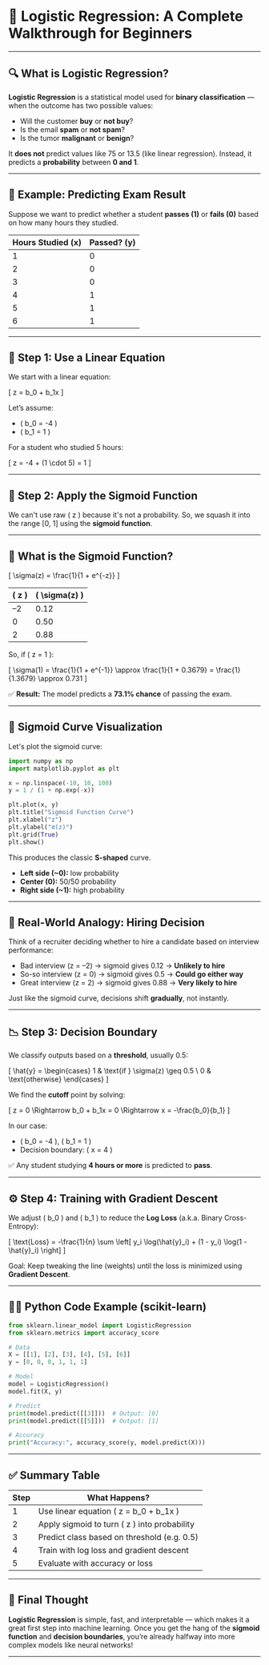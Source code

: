 
# 🧠 Logistic Regression: A Complete Walkthrough for Beginners

---

## 🔍 What is Logistic Regression?

**Logistic Regression** is a statistical model used for **binary classification** — when the outcome has two possible values:

- Will the customer **buy** or **not buy**?
- Is the email **spam** or **not spam**?
- Is the tumor **malignant** or **benign**?

It **does not** predict values like 75 or 13.5 (like linear regression). Instead, it predicts a **probability** between **0 and 1**.

---

## 🧪 Example: Predicting Exam Result

Suppose we want to predict whether a student **passes (1)** or **fails (0)** based on how many hours they studied.

| Hours Studied (x) | Passed? (y) |
|-------------------|-------------|
| 1                 | 0           |
| 2                 | 0           |
| 3                 | 0           |
| 4                 | 1           |
| 5                 | 1           |
| 6                 | 1           |

---

## 🔣 Step 1: Use a Linear Equation

We start with a linear equation:

\[
z = b_0 + b_1x
\]

Let’s assume:
- \( b_0 = -4 \)
- \( b_1 = 1 \)

For a student who studied 5 hours:

\[
z = -4 + (1 \cdot 5) = 1
\]

---

## 🔁 Step 2: Apply the **Sigmoid Function**

We can't use raw \( z \) because it's not a probability. So, we squash it into the range [0, 1] using the **sigmoid function**.

---

## 📐 What is the Sigmoid Function?

\[
\sigma(z) = \frac{1}{1 + e^{-z}}
\]

| \( z \) | \( \sigma(z) \) |
|--------|-----------------|
| –2     | 0.12            |
| 0      | 0.50            |
| 2      | 0.88            |

So, if \( z = 1 \):

\[
\sigma(1) = \frac{1}{1 + e^{-1}} \approx \frac{1}{1 + 0.3679} = \frac{1}{1.3679} \approx 0.731
\]

✅ **Result:** The model predicts a **73.1% chance** of passing the exam.

---

## 🎨 Sigmoid Curve Visualization

Let's plot the sigmoid curve:

```python
import numpy as np
import matplotlib.pyplot as plt

x = np.linspace(-10, 10, 100)
y = 1 / (1 + np.exp(-x))

plt.plot(x, y)
plt.title("Sigmoid Function Curve")
plt.xlabel("z")
plt.ylabel("σ(z)")
plt.grid(True)
plt.show()
```

This produces the classic **S-shaped** curve.

- **Left side (~0):** low probability
- **Center (0):** 50/50 probability
- **Right side (~1):** high probability

---

## 🧠 Real-World Analogy: Hiring Decision

Think of a recruiter deciding whether to hire a candidate based on interview performance:

- Bad interview (z = –2) → sigmoid gives 0.12 → **Unlikely to hire**
- So-so interview (z = 0) → sigmoid gives 0.5 → **Could go either way**
- Great interview (z = 2) → sigmoid gives 0.88 → **Very likely to hire**

Just like the sigmoid curve, decisions shift **gradually**, not instantly.

---

## 📉 Step 3: Decision Boundary

We classify outputs based on a **threshold**, usually 0.5:

\[
\hat{y} = 
\begin{cases}
1 & \text{if } \sigma(z) \geq 0.5 \\
0 & \text{otherwise}
\end{cases}
\]

We find the **cutoff** point by solving:

\[
z = 0 \Rightarrow b_0 + b_1x = 0 \Rightarrow x = -\frac{b_0}{b_1}
\]

In our case:
- \( b_0 = -4 \), \( b_1 = 1 \)
- Decision boundary: \( x = 4 \)

✅ Any student studying **4 hours or more** is predicted to **pass**.

---

## ⚙️ Step 4: Training with Gradient Descent

We adjust \( b_0 \) and \( b_1 \) to reduce the **Log Loss** (a.k.a. Binary Cross-Entropy):

\[
\text{Loss} = -\frac{1}{n} \sum \left[ y_i \log(\hat{y}_i) + (1 - y_i) \log(1 - \hat{y}_i) \right]
\]

Goal: Keep tweaking the line (weights) until the loss is minimized using **Gradient Descent**.

---

## 🧑‍💻 Python Code Example (scikit-learn)

```python
from sklearn.linear_model import LogisticRegression
from sklearn.metrics import accuracy_score

# Data
X = [[1], [2], [3], [4], [5], [6]]
y = [0, 0, 0, 1, 1, 1]

# Model
model = LogisticRegression()
model.fit(X, y)

# Predict
print(model.predict([[3]]))  # Output: [0]
print(model.predict([[5]]))  # Output: [1]

# Accuracy
print("Accuracy:", accuracy_score(y, model.predict(X)))
```

---

## ✅ Summary Table

| Step | What Happens? |
|------|---------------|
| 1 | Use linear equation \( z = b_0 + b_1x \) |
| 2 | Apply sigmoid to turn \( z \) into probability |
| 3 | Predict class based on threshold (e.g. 0.5) |
| 4 | Train with log loss and gradient descent |
| 5 | Evaluate with accuracy or loss |

---

## 🧩 Final Thought

**Logistic Regression** is simple, fast, and interpretable — which makes it a great first step into machine learning. Once you get the hang of the **sigmoid function** and **decision boundaries**, you’re already halfway into more complex models like neural networks!

---

